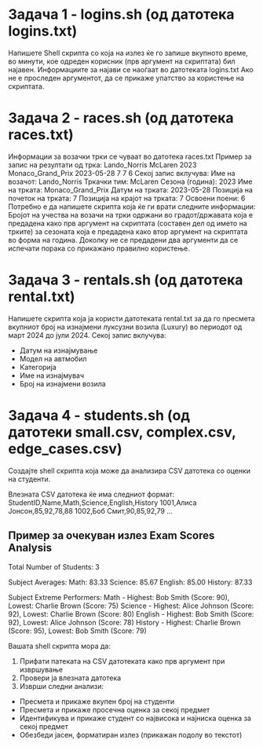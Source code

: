 # Задача 1 - logins.sh (од датотека logins.txt)
Напишете Shell скрипта со која на излез ќе го запише вкупното време, во минути, кое одреден корисник (прв аргумент на скриптата) бил најавен. Информациите за најави се наоѓаат во датотеката logins.txt Ако не е проследен аргументот, да се прикаже упатство за користење на скриптата.

# Задача 2 - races.sh (од датотека races.txt)
Информации за возачки трки се чуваат во датотека races.txt
Пример за запис на резултати од трка:
Lando_Norris McLaren 2023 Monaco_Grand_Prix 2023-05-28 7 7 6
Секој запис вклучува: Име на возачот: Lando_Norris Тркачки тим: McLaren Сезона (година): 2023 Име на трката: Monaco_Grand_Prix Датум на трката: 2023-05-28 Позиција на почеток на трката: 7 Позиција на крајот на трката: 7 Освоени поени: 6
Потребно е да напишете скрипта која ќе ги врати следните информации:
Бројот на учества на возачи на трки одржани во градот/државата која е предадена како прв аргумент на скриптата (составен дел од името на трките) за сезоната која е предадена како втор аргумент на скриптата во форма на година.
Доколку не се предадени два аргументи да се испечати порака со прикажано правилно користење.

# Задача 3 - rentals.sh (од датотека rental.txt)
Напишете скрипта која ја користи датотеката rental.txt за да го пресмета вкупниот број на изнајмени луксузни возила (Luxury) во периодот од март 2024 до јули 2024.
Секој запис вклучува:
- Датум на изнајмување
- Модел на автмобил
- Категорија
- Име на изнајмувач
- Број на изнајмени возила

# Задача 4 - students.sh (од датотеки small.csv, complex.csv, edge_cases.csv)
Создајте shell скрипта која може да анализира CSV датотека со оценки на студенти.

Влезната CSV датотека ќе има следниот формат:
StudentID,Name,Math,Science,English,History
1001,Алиса Јонсон,85,92,78,88
1002,Боб Смит,90,85,92,79
...

Пример за очекуван излез
Exam Scores Analysis
-------------------
Total Number of Students: 3

Subject Averages:
  Math:     83.33
  Science:  85.67
  English:  85.00
  History:  87.33

Subject Extreme Performers:
  Math - Highest: Bob Smith (Score: 90), Lowest: Charlie Brown (Score: 75)
  Science - Highest: Alice Johnson (Score: 92), Lowest: Charlie Brown (Score: 80)
  English - Highest: Bob Smith (Score: 92), Lowest: Alice Johnson (Score: 78)
  History - Highest: Charlie Brown (Score: 95), Lowest: Bob Smith (Score: 79)

Вашата shell скрипта мора да:
1. Прифати патеката на CSV датотеката како прв аргумент при извршување
2. Провери ја влезната датотека
3. Изврши следни анализи:
  - Пресмета и прикаже вкупен број на студенти
  - Пресмета и прикаже просечна оценка за секој предмет
  - Идентификува и прикаже студент со највисока и најниска оценка за секој предмет
  - Обезбеди јасен, форматиран излез (прикажан подолу во текстот)
